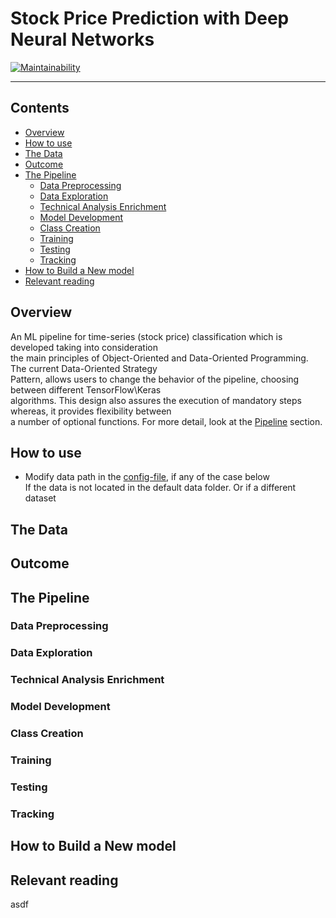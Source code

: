 # **Stock Price Prediction with Deep Neural Networks**
[![Maintainability](https://api.codeclimate.com/v1/badges/586edac1a63049e5299c/maintainability)](https://codeclimate.com/github/Anastasios-K/Crypto_Prise_Prediction/maintainability)

---


## Contents
- [Overview](#Overview)
- [How to use](#How-to-use)
- [The Data](#The-Data)
- [Outcome](#Outcome)
- [The Pipeline](#The-Pipeline)
  - [Data Preprocessing](#Data-Preprocessing)
  - [Data Exploration](#Data-Preprocessing)
  - [Technical Analysis Enrichment](#Technical-Analysis-Enrichment)
  - [Model Development](#Model-Development)
  - [Class Creation](#Class-Creation)
  - [Training](#Training)
  - [Testing](#Testing)
  - [Tracking](#Tracking)
- [How to Build a New model](#How-to-Build-a-New-model)
- [Relevant reading](#Relevant-reading)

## Overview
An ML pipeline for time-series (stock price) classification which is developed taking into consideration \
the main principles of Object-Oriented and Data-Oriented Programming. The current Data-Oriented Strategy \
Pattern, allows users to change the behavior of the pipeline, choosing between different TensorFlow\Keras \
algorithms. This design also assures the execution of mandatory steps whereas, it provides flexibility between \
a number of optional functions. For more detail, look at the [Pipeline](#The-Pipeline) section.

## How to use

- Modify data path in the [config-file](main/src/config/config.yaml), 
  if any of the case below  
  If the data is not located in the default data folder.
  Or if a different dataset 

## The Data

## Outcome

## The Pipeline

### Data Preprocessing

### Data Exploration

### Technical Analysis Enrichment

### Model Development

### Class Creation

### Training

### Testing

### Tracking

## How to Build a New model

## Relevant reading
asdf
